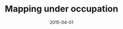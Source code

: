 ---
title: "Mapping under occupation"
collection: publications
full_text: "/files/CAN-mapping.pdf"
permalink: /publications/2015-04-01-CAN-mapping
date: 2015-04-01
venue: 'CAN Newsletter'
excerpt: 'In an age in which most maps are produced through satellites and computer-generated algorithms,cartography is often viewed as an objective discipline, that has overcome the political biases of its past...'
citation: Carraro, V. (2015).  &quot;Mapping under occupation &quot; Community Architect Newsletter (April)
type: other

---